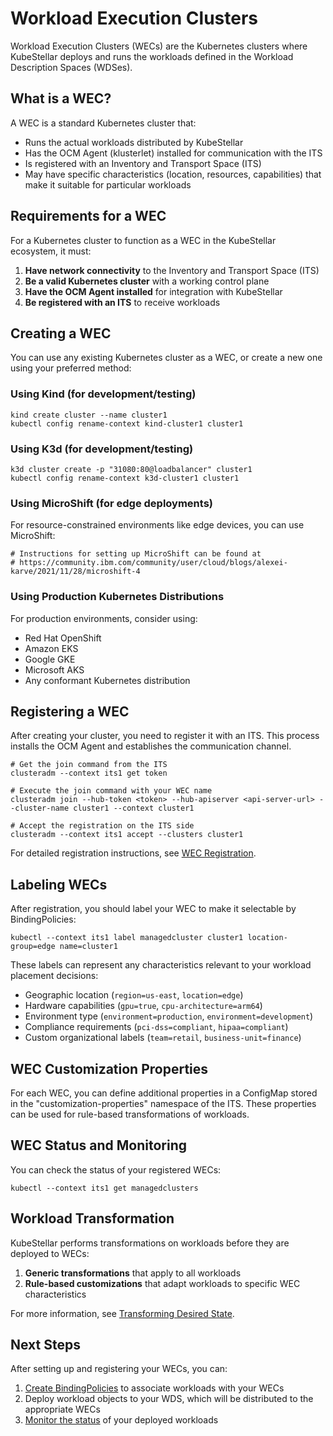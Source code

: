 # Workload Execution Clusters

Workload Execution Clusters (WECs) are the Kubernetes clusters where KubeStellar deploys and runs the workloads defined in the Workload Description Spaces (WDSes).

## What is a WEC?

A WEC is a standard Kubernetes cluster that:

- Runs the actual workloads distributed by KubeStellar
- Has the OCM Agent (klusterlet) installed for communication with the ITS
- Is registered with an Inventory and Transport Space (ITS)
- May have specific characteristics (location, resources, capabilities) that make it suitable for particular workloads

## Requirements for a WEC

For a Kubernetes cluster to function as a WEC in the KubeStellar ecosystem, it must:

1. **Have network connectivity** to the Inventory and Transport Space (ITS)
2. **Be a valid Kubernetes cluster** with a working control plane
3. **Have the OCM Agent installed** for integration with KubeStellar
4. **Be registered with an ITS** to receive workloads

## Creating a WEC

You can use any existing Kubernetes cluster as a WEC, or create a new one using your preferred method:

### Using Kind (for development/testing)

```shell
kind create cluster --name cluster1
kubectl config rename-context kind-cluster1 cluster1
```

### Using K3d (for development/testing)

```shell
k3d cluster create -p "31080:80@loadbalancer" cluster1
kubectl config rename-context k3d-cluster1 cluster1
```

### Using MicroShift (for edge deployments)

For resource-constrained environments like edge devices, you can use MicroShift:

```shell
# Instructions for setting up MicroShift can be found at
# https://community.ibm.com/community/user/cloud/blogs/alexei-karve/2021/11/28/microshift-4
```

### Using Production Kubernetes Distributions

For production environments, consider using:

- Red Hat OpenShift
- Amazon EKS
- Google GKE
- Microsoft AKS
- Any conformant Kubernetes distribution

## Registering a WEC

After creating your cluster, you need to register it with an ITS. This process installs the OCM Agent and establishes the communication channel.

```shell
# Get the join command from the ITS
clusteradm --context its1 get token

# Execute the join command with your WEC name
clusteradm join --hub-token <token> --hub-apiserver <api-server-url> --cluster-name cluster1 --context cluster1

# Accept the registration on the ITS side
clusteradm --context its1 accept --clusters cluster1
```

For detailed registration instructions, see [WEC Registration](wec-registration.md).

## Labeling WECs

After registration, you should label your WEC to make it selectable by BindingPolicies:

```shell
kubectl --context its1 label managedcluster cluster1 location-group=edge name=cluster1
```

These labels can represent any characteristics relevant to your workload placement decisions:

- Geographic location (`region=us-east`, `location=edge`)
- Hardware capabilities (`gpu=true`, `cpu-architecture=arm64`)
- Environment type (`environment=production`, `environment=development`)
- Compliance requirements (`pci-dss=compliant`, `hipaa=compliant`)
- Custom organizational labels (`team=retail`, `business-unit=finance`)

## WEC Customization Properties

For each WEC, you can define additional properties in a ConfigMap stored in the "customization-properties" namespace of the ITS. These properties can be used for rule-based transformations of workloads.

## WEC Status and Monitoring

You can check the status of your registered WECs:

```shell
kubectl --context its1 get managedclusters
```

## Workload Transformation

KubeStellar performs transformations on workloads before they are deployed to WECs:

1. **Generic transformations** that apply to all workloads
2. **Rule-based customizations** that adapt workloads to specific WEC characteristics

For more information, see [Transforming Desired State](transforming.md).

## Next Steps

After setting up and registering your WECs, you can:

1. [Create BindingPolicies](binding.md) to associate workloads with your WECs
2. Deploy workload objects to your WDS, which will be distributed to the appropriate WECs
3. [Monitor the status](combined-status.md) of your deployed workloads
